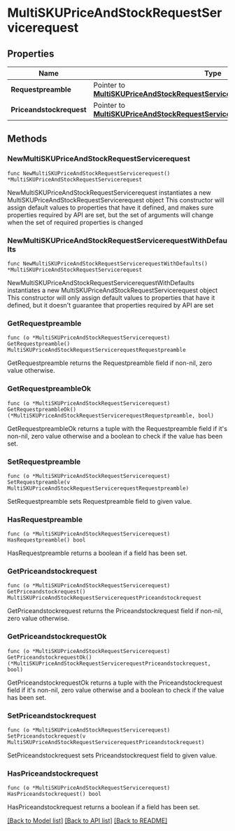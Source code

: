 # MultiSKUPriceAndStockRequestServicerequest

## Properties

Name | Type | Description | Notes
------------ | ------------- | ------------- | -------------
**Requestpreamble** | Pointer to [**MultiSKUPriceAndStockRequestServicerequestRequestpreamble**](MultiSKUPriceAndStockRequestServicerequestRequestpreamble.md) |  | [optional] 
**Priceandstockrequest** | Pointer to [**MultiSKUPriceAndStockRequestServicerequestPriceandstockrequest**](MultiSKUPriceAndStockRequestServicerequestPriceandstockrequest.md) |  | [optional] 

## Methods

### NewMultiSKUPriceAndStockRequestServicerequest

`func NewMultiSKUPriceAndStockRequestServicerequest() *MultiSKUPriceAndStockRequestServicerequest`

NewMultiSKUPriceAndStockRequestServicerequest instantiates a new MultiSKUPriceAndStockRequestServicerequest object
This constructor will assign default values to properties that have it defined,
and makes sure properties required by API are set, but the set of arguments
will change when the set of required properties is changed

### NewMultiSKUPriceAndStockRequestServicerequestWithDefaults

`func NewMultiSKUPriceAndStockRequestServicerequestWithDefaults() *MultiSKUPriceAndStockRequestServicerequest`

NewMultiSKUPriceAndStockRequestServicerequestWithDefaults instantiates a new MultiSKUPriceAndStockRequestServicerequest object
This constructor will only assign default values to properties that have it defined,
but it doesn't guarantee that properties required by API are set

### GetRequestpreamble

`func (o *MultiSKUPriceAndStockRequestServicerequest) GetRequestpreamble() MultiSKUPriceAndStockRequestServicerequestRequestpreamble`

GetRequestpreamble returns the Requestpreamble field if non-nil, zero value otherwise.

### GetRequestpreambleOk

`func (o *MultiSKUPriceAndStockRequestServicerequest) GetRequestpreambleOk() (*MultiSKUPriceAndStockRequestServicerequestRequestpreamble, bool)`

GetRequestpreambleOk returns a tuple with the Requestpreamble field if it's non-nil, zero value otherwise
and a boolean to check if the value has been set.

### SetRequestpreamble

`func (o *MultiSKUPriceAndStockRequestServicerequest) SetRequestpreamble(v MultiSKUPriceAndStockRequestServicerequestRequestpreamble)`

SetRequestpreamble sets Requestpreamble field to given value.

### HasRequestpreamble

`func (o *MultiSKUPriceAndStockRequestServicerequest) HasRequestpreamble() bool`

HasRequestpreamble returns a boolean if a field has been set.

### GetPriceandstockrequest

`func (o *MultiSKUPriceAndStockRequestServicerequest) GetPriceandstockrequest() MultiSKUPriceAndStockRequestServicerequestPriceandstockrequest`

GetPriceandstockrequest returns the Priceandstockrequest field if non-nil, zero value otherwise.

### GetPriceandstockrequestOk

`func (o *MultiSKUPriceAndStockRequestServicerequest) GetPriceandstockrequestOk() (*MultiSKUPriceAndStockRequestServicerequestPriceandstockrequest, bool)`

GetPriceandstockrequestOk returns a tuple with the Priceandstockrequest field if it's non-nil, zero value otherwise
and a boolean to check if the value has been set.

### SetPriceandstockrequest

`func (o *MultiSKUPriceAndStockRequestServicerequest) SetPriceandstockrequest(v MultiSKUPriceAndStockRequestServicerequestPriceandstockrequest)`

SetPriceandstockrequest sets Priceandstockrequest field to given value.

### HasPriceandstockrequest

`func (o *MultiSKUPriceAndStockRequestServicerequest) HasPriceandstockrequest() bool`

HasPriceandstockrequest returns a boolean if a field has been set.


[[Back to Model list]](../README.md#documentation-for-models) [[Back to API list]](../README.md#documentation-for-api-endpoints) [[Back to README]](../README.md)


